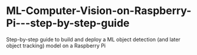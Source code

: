 # ML-Computer-Vision-on-Raspberry-Pi---step-by-step-guide
Step-by-step guide to build and deploy a ML object detection (and later object tracking) model on a Raspberry Pi

